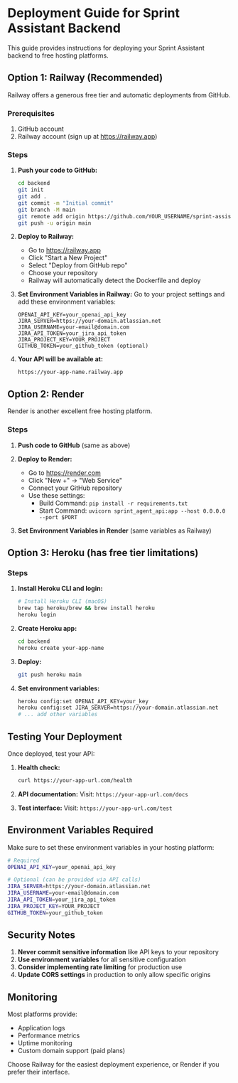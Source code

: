 # Deployment Guide for Sprint Assistant Backend

This guide provides instructions for deploying your Sprint Assistant backend to free hosting platforms.

## Option 1: Railway (Recommended)

Railway offers a generous free tier and automatic deployments from GitHub.

### Prerequisites
1. GitHub account
2. Railway account (sign up at https://railway.app)

### Steps

1. **Push your code to GitHub:**
   ```bash
   cd backend
   git init
   git add .
   git commit -m "Initial commit"
   git branch -M main
   git remote add origin https://github.com/YOUR_USERNAME/sprint-assistant-backend.git
   git push -u origin main
   ```

2. **Deploy to Railway:**
   - Go to https://railway.app
   - Click "Start a New Project"
   - Select "Deploy from GitHub repo"
   - Choose your repository
   - Railway will automatically detect the Dockerfile and deploy

3. **Set Environment Variables in Railway:**
   Go to your project settings and add these environment variables:
   ```
   OPENAI_API_KEY=your_openai_api_key
   JIRA_SERVER=https://your-domain.atlassian.net
   JIRA_USERNAME=your-email@domain.com
   JIRA_API_TOKEN=your_jira_api_token
   JIRA_PROJECT_KEY=YOUR_PROJECT
   GITHUB_TOKEN=your_github_token (optional)
   ```

4. **Your API will be available at:**
   ```
   https://your-app-name.railway.app
   ```

## Option 2: Render

Render is another excellent free hosting platform.

### Steps

1. **Push code to GitHub** (same as above)

2. **Deploy to Render:**
   - Go to https://render.com
   - Click "New +" → "Web Service"
   - Connect your GitHub repository
   - Use these settings:
     - Build Command: `pip install -r requirements.txt`
     - Start Command: `uvicorn sprint_agent_api:app --host 0.0.0.0 --port $PORT`

3. **Set Environment Variables in Render** (same variables as Railway)

## Option 3: Heroku (has free tier limitations)

### Steps

1. **Install Heroku CLI and login:**
   ```bash
   # Install Heroku CLI (macOS)
   brew tap heroku/brew && brew install heroku
   heroku login
   ```

2. **Create Heroku app:**
   ```bash
   cd backend
   heroku create your-app-name
   ```

3. **Deploy:**
   ```bash
   git push heroku main
   ```

4. **Set environment variables:**
   ```bash
   heroku config:set OPENAI_API_KEY=your_key
   heroku config:set JIRA_SERVER=https://your-domain.atlassian.net
   # ... add other variables
   ```

## Testing Your Deployment

Once deployed, test your API:

1. **Health check:**
   ```bash
   curl https://your-app-url.com/health
   ```

2. **API documentation:**
   Visit: `https://your-app-url.com/docs`

3. **Test interface:**
   Visit: `https://your-app-url.com/test`

## Environment Variables Required

Make sure to set these environment variables in your hosting platform:

```bash
# Required
OPENAI_API_KEY=your_openai_api_key

# Optional (can be provided via API calls)
JIRA_SERVER=https://your-domain.atlassian.net
JIRA_USERNAME=your-email@domain.com
JIRA_API_TOKEN=your_jira_api_token
JIRA_PROJECT_KEY=YOUR_PROJECT
GITHUB_TOKEN=your_github_token
```

## Security Notes

1. **Never commit sensitive information** like API keys to your repository
2. **Use environment variables** for all sensitive configuration
3. **Consider implementing rate limiting** for production use
4. **Update CORS settings** in production to only allow specific origins

## Monitoring

Most platforms provide:
- Application logs
- Performance metrics  
- Uptime monitoring
- Custom domain support (paid plans)

Choose Railway for the easiest deployment experience, or Render if you prefer their interface.
